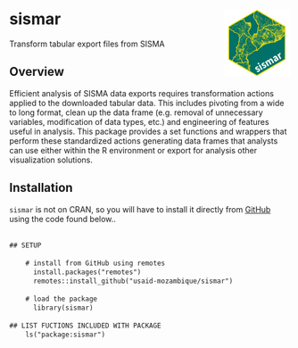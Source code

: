 # sismar <a href="https://usaid-mozambique.github.io/sismar/"><img src="man/figures/logo.png" align="right" height="120" alt="sismar website" /></a>

Transform tabular export files from SISMA

## Overview

Efficient analysis of SISMA data exports requires transformation actions applied to the downloaded tabular data.  This includes pivoting from a wide to long format, clean up the data frame (e.g. removal of unnecessary variables, modification of data types, etc.) and engineering of features useful in analysis.  This package provides a set functions and wrappers that perform these standardized actions generating data frames that analysts can use either within the R environment or export for analysis other visualization solutions.  


## Installation

`sismar` is not on CRAN, so you will have to install it directly from [GitHub](https://github.com/usaid-mozambique/) using the code found below..

```{r}

## SETUP

    # install from GitHub using remotes
      install.packages("remotes")
      remotes::install_github("usaid-mozambique/sismar")
    
    # load the package
      library(sismar)
      
## LIST FUCTIONS INCLUDED WITH PACKAGE
    ls("package:sismar")
    

```
